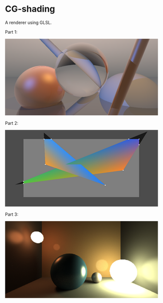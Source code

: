 # CG-shading

A renderer using GLSL. 

Part 1: 

![flexible](https://github.com/GonnyGostar/CG-shading/blob/main/cw1.png)

Part 2: 

![flexible](https://github.com/GonnyGostar/CG-shading/blob/main/cw2.png)

Part 3: 

![flexible](https://github.com/GonnyGostar/CG-shading/blob/main/cw3.png)
